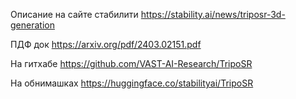 
Описание на сайте стабилити
https://stability.ai/news/triposr-3d-generation

ПДФ док
https://arxiv.org/pdf/2403.02151.pdf

На гитхабе
https://github.com/VAST-AI-Research/TripoSR

На обнимашках
https://huggingface.co/stabilityai/TripoSR